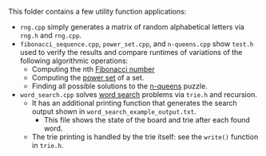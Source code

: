 This folder contains a few utility function applications:
- `rng.cpp` simply generates a matrix of random alphabetical letters via `rng.h` and `rng.cpp`.
- `fibonacci_sequence.cpp`, `power_set.cpp`, and `n-queens.cpp` show `test.h` used to verify the results and compare runtimes of variations of the following algorithmic operations:
    - Computing the nth [Fibonacci number](https://en.wikipedia.org/wiki/Fibonacci_number)
    - Computing the [power set](https://en.wikipedia.org/wiki/Power_set) of a set.
    - Finding all possible solutions to the [n-queens](https://en.wikipedia.org/wiki/Eight_queens_puzzle) puzzle.
- `word_search.cpp` solves [word search](https://en.wikipedia.org/wiki/Word_search) problems via `trie.h` and recursion.
    - It has an additional printing function that generates the search output shown in `word_search_example_output.txt`.
        - This file shows the state of the board and trie after each found word.
    - The trie printing is handled by the trie itself: see the `write()` function in `trie.h`.